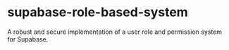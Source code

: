 # supabase-role-based-system
A robust and secure implementation of a user role and permission system for Supabase. 
